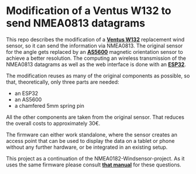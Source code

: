 <h1> Modification of a Ventus W132 to send NMEA0813 datagrams </h1>

This repo describes the modification of a **[Ventus W132](https://de.elv.com/ventus-ersatz-windmesser-w132-fuer-funk-wetterstation-w155-w177-und-w137-124129?utm_source=google&utm_medium=cpc&utm_campaign=Gshopping_de&refid=Gads&Gads_Shopping&gclid=CjwKCAjwtfqKBhBoEiwAZuesiOwKC0dxB-xq1Xj6LokchImPiAkdn1fCNTCBv3Svd9ZOriWCnDVgFhoCT0gQAvD_BwE)** replacement wind sensor, so it can send the information via NMEA0813.
The original sensor for the angle gets replaced by an **[AS5600](https://www.ebay.de/itm/164267218236)** magnetic orientation sensor to achieve a better resolution. 
The computing an wireless transmission of the NMEA0813 datagrams as well as the web interface is done with an **[ESP32](https://www.az-delivery.de/products/esp32-developmentboard)**.

The modification reuses as many of the original components as possible, so that, theoretically, only three parts are needed:
- an ESP32
- an AS5600
- a chamfered 5mm spring pin

All the other components are taken from the original sensor. That reduces the overall costs to approximately 30€.

The firmware can either work standalone, where the sensor creates an access point that can be used to display the data on a tablet or phone without any further hardware, or be integrated in an existing setup.

This project as a continuation of the NMEA0182-Windsensor-project. As it uses the same firmware please consult **[that manual](https://github.com/jukolein/NMEA0183-Windsensor)** for these questions. 
